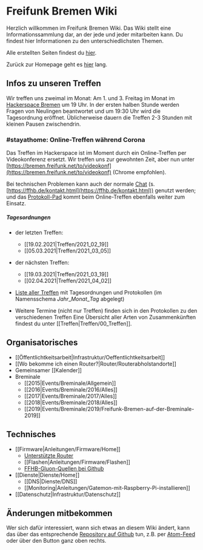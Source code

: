 # Freifunk Bremen Wiki
Herzlich willkommen im Freifunk Bremen Wiki.
Das Wiki stellt eine Informationssammlung dar, an der jede und jeder mitarbeiten kann. Du findest hier Informationen zu den unterschiedlichsten Themen.

Alle erstellten Seiten findest du [hier](/gollum/overview).

Zurück zur Homepage geht es [hier](https://bremen.freifunk.net) lang.

## Infos zu unseren Treffen

Wir treffen uns zweimal im Monat: Am 1. und 3. Freitag im Monat im [Hackerspace Bremen](https://www.hackerspace-bremen.de) um 19 Uhr. In der ersten halben Stunde werden Fragen von Neulingen beantwortet und um 19:30 Uhr wird die Tagesordnung eröffnet.  Üblicherweise dauern die Treffen 2-3 Stunden mit kleinen Pausen zwischendrin.

### #stayathome: Online-Treffen während Corona
Das Treffen im Hackerspace ist im Moment durch ein Online-Treffen per Videokonferenz ersetzt. Wir treffen uns zur gewohnten Zeit, aber nun unter [https://bremen.freifunk.net/to/videokonf](https://bremen.freifunk.net/to/videokonf) (Chrome empfohlen).

Bei technischen Problemen kann auch der normale [Chat](irc://irc.hackint.org/ffhb) (s. [https://ffhb.de/kontakt.html](https://ffhb.de/kontakt.html)) genutzt werden; und das [Protokoll-Pad](https://hackmd.io/AwDgnA7ATArKC0BGGBjAzPALAUzSeARgYgGzxQAmEFFwiKBEKAhkA===?both) kommt beim Online-Treffen ebenfalls weiter zum Einsatz.

##### Tagesordnungen
* der letzten Treffen:
    * [[19.02.2021|Treffen/2021_02_19]]
    * [[05.03.2021|Treffen/2021_03_05]]
* der nächsten Treffen:
    * [[19.03.2021|Treffen/2021_03_19]]
    * [[02.04.2021|Treffen/2021_04_02]]    

* [Liste aller Treffen](/gollum/overview/Treffen/) mit Tagesordnungen und Protokollen (im Namensschema *Jahr*\_*Monat*\_*Tag* abgelegt)
* Weitere Termine (nicht nur Treffen) finden sich in den Protokollen zu den verschiedenen Treffen
Eine Übersicht aller Arten von Zusammenkünften findest du unter [[Treffen|Treffen/00_Treffen]].

## Organisatorisches
* [[Öffentlichtkeitsarbeit|Infrastruktur/Oeffentlichtkeitsarbeit]]
* [[Wo bekomme ich einen Router?|Router/Routerabholstandorte]]
* Gemeinsamer [[Kalender]]
* Breminale
    * [[2015|Events/Breminale/Allgemein]] 
    * [[2016|Events/Breminale/2016/Alles]]
    * [[2017|Events/Breminale/2017/Alles]]
    * [[2018|Events/Breminale/2018/Alles]]
    * [[2019|Events/Breminale/2019/Freifunk-Bremen-auf-der-Breminale-2019]]

## Technisches
* [[Firmware|Anleitungen/Firmware/Home]]
    * [Unterstützte Router](/Anleitungen/Firmware/Flashen#auswahl-der-hardware)
    * [[Flashen|Anleitungen/Firmware/Flashen]]
    * [FFHB-Gluon-Quellen bei Github](https://github.com/FreifunkBremen/gluon-site-ffhb)
* [[Dienste|Dienste/Home]]
    * [[DNS|Dienste/DNS]]
    * [[Monitoring|Anleitungen/Gatemon-mit-Raspberry-Pi-installieren]]
* [[Datenschutz|Infrastruktur/Datenschutz]]

## Änderungen mitbekommen

Wer sich dafür interessiert, wann sich etwas an diesem Wiki ändert, kann das über das entsprechende [Repository auf Github](https://github.com/FreifunkBremen/wiki/) tun, z.B. per [Atom-Feed](https://github.com/FreifunkBremen/wiki/commits/wiki.atom) oder über den Button ganz oben rechts.
